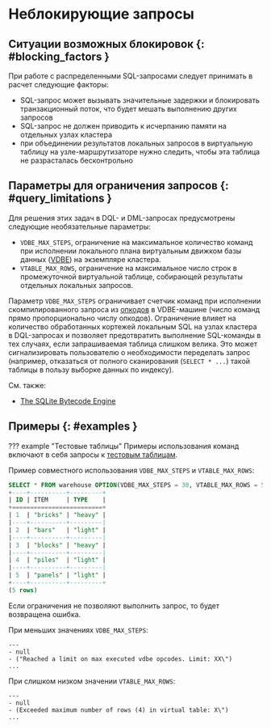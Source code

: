 # Неблокирующие запросы

## Ситуации возможных блокировок {: #blocking_factors }

При работе с распределенными SQL-запросами следует принимать в расчет
следующие факторы:

- SQL-запрос может вызывать значительные задержки и блокировать
  транзакционный поток, что будет мешать выполнению других запросов
- SQL-запрос не должен приводить к исчерпанию памяти на отдельных узлах
  кластера
- при объединении результатов локальных запросов в виртуальную таблицу
  на узле-маршрутизаторе нужно следить, чтобы эта таблица не
  разрасталась бесконтрольно

## Параметры для ограничения запросов {: #query_limitations }

Для решения этих задач в DQL- и DML-запросах предусмотрены следующие
необязательные параметры:

- `VDBE_MAX_STEPS`, ограничение на максимальное количество команд
 при исполнении локального плана виртуальным движком базы данных
  ([VDBE](https://www.sqlite.org/vdbe.html)) на экземпляре кластера.
- `VTABLE_MAX_ROWS`, ограничение на максимальное число строк в
  промежуточной виртуальной таблице, собирающей результаты отдельных
  локальных запросов.

Параметр `VDBE_MAX_STEPS` ограничивает счетчик команд при исполнении
скомпилированного запроса из
[опкодов](../../overview/glossary.md#opcode) в VDBE-машине (число команд
прямо пропорционально числу опкодов). Ограничение влияет на количество
обработанных кортежей локальным SQL на узлах кластера в DQL-запросах и
позволяет предотвратить выполнение SQL-команды в тех случаях, если
запрашиваемая таблица слишком велика. Это может сигнализировать
пользователю о необходимости переделать запрос (например, отказаться от
полного сканирования (`SELECT * ...`) такой таблицы в пользу выборке
данных по индексу).

<!--
Скомпилированный план локального SQL-запроса, состоящего из опкодов, 
можно посмотреть так:

```
box.execute([[EXPLAIN SELECT * FROM warehouse]])
---
- metadata:
  - name: addr
    type: integer
  - name: opcode
    type: text
  - name: p1
    type: integer
  - name: p2
    type: integer
  - name: p3
    type: integer
  - name: p4
    type: text
  - name: p5
    type: text
  - name: comment
    type: text
  rows:
  - [0, 'Init', 0, 1, 0, '', '00', null]
  - [1, 'OpenSpace', 1, 1025, 0, '', '00', null]
  - [2, 'IteratorOpen', 1, 0, 1, '', '00', null]
  - [3, 'Rewind', 1, 10, 2, '0', '00', null]
  - [4, 'Column', 1, 0, 2, '', '00', null]
  - [5, 'Column', 1, 1, 3, '', '00', null]
  - [6, 'Column', 1, 2, 4, '', '00', null]
  - [7, 'Column', 1, 3, 5, '', '00', null]
  - [8, 'ResultRow', 2, 4, 0, '', '00', null]
  - [9, 'Next', 1, 4, 0, '', '01', null]
  - [10, 'Halt', 0, 0, 0, '', '00', null]
...
```

В разделе `rows` перечислены опкоды запроса.
Читающие опкоды здесь — номера 4, 5, 6, 7, 8, 9.
Каждое прохождение исполнения запроса через опкод
увеличивает счетчик команд на 1. В зависимости от
количества кортежей в таблице, для читающего опкода
может понадобиться несколько прохождений. Соответственно,
счетчик `VDBE_MAX_STEPS` будет практически всегда
выше числа опкодов. Так, в приведенном примере 11 опкодов,
но минимальное значение `VDBE_MAX_STEPS` — 15.

 -->

См. также:

  - [The SQLite Bytecode Engine](https://www.sqlite.org/opcode.html)

## Примеры {: #examples }

??? example "Тестовые таблицы"
    Примеры использования команд включают в себя запросы к [тестовым
    таблицам](../legend.md).

Пример совместного использования `VDBE_MAX_STEPS` и `VTABLE_MAX_ROWS`:


```sql
SELECT * FROM warehouse OPTION(VDBE_MAX_STEPS = 30, VTABLE_MAX_ROWS = 5);
+----+----------+---------+
| ID | ITEM     | TYPE    |
+=========================+
| 1  | "bricks" | "heavy" |
|----+----------+---------|
| 2  | "bars"   | "light" |
|----+----------+---------|
| 3  | "blocks" | "heavy" |
|----+----------+---------|
| 4  | "piles"  | "light" |
|----+----------+---------|
| 5  | "panels" | "light" |
+----+----------+---------+
(5 rows)
```

Если ограничения не позволяют выполнить запрос, то будет возвращена
ошибка.

При меньших значениях `VDBE_MAX_STEPS`:

```
---
- null
- ("Reached a limit on max executed vdbe opcodes. Limit: XX\")
...
```

При слишком низком значении `VTABLE_MAX_ROWS`:

```
---
- null
- (Exceeded maximum number of rows (4) in virtual table: Х\")
...
```
